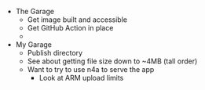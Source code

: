 ﻿- The Garage
	- Get image built and accessible
	- Get GitHub Action in place
	- 
- My Garage
	- Publish directory
	- See about getting file size down to ~4MB (tall order)
	- Want to try to use n4a to serve the app
		- Look at ARM upload limits